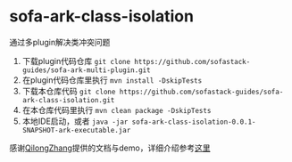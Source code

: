 # sofa-ark-class-isolation
通过多plugin解决类冲突问题

1. 下载plugin代码仓库
`git clone https://github.com/sofastack-guides/sofa-ark-multi-plugin.git`
2. 在plugin代码仓库里执行 `mvn install -DskipTests`
3. 下载本仓库代码 `git clone https://github.com/sofastack-guides/sofa-ark-class-isolation.git`
4. 在本仓库代码里执行 `mvn clean package -DskipTests`
5. 本地IDE启动，或者 `java -jar sofa-ark-class-isolation-0.0.1-SNAPSHOT-ark-executable.jar`

感谢[QilongZhang](https://github.com/QilongZhang)提供的文档与demo，详细介绍参考[这里](https://developer.aliyun.com/article/625338)
